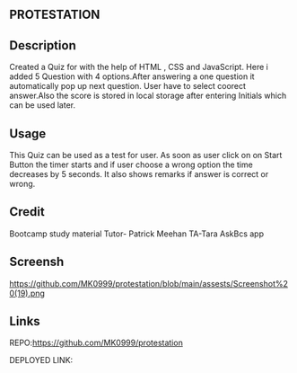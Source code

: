 ## PROTESTATION
## Description
Created a   Quiz for  with the help of HTML , CSS and JavaScript. Here i added 5 Question with 4 options.After answering a one question it automatically pop up next question. User have to select coorect answer.Also the score is stored in local storage after entering Initials which can be used later.

## Usage
This Quiz can be used as a test for user. As soon as user click on on Start Button the timer starts and if user choose a wrong option the time decreases by 5 seconds. It also shows remarks if answer is correct or wrong.
## Credit
Bootcamp study material
Tutor- Patrick Meehan
TA-Tara
AskBcs app

## Screensh


https://github.com/MK0999/protestation/blob/main/assests/Screenshot%20(19).png

## Links
REPO:https://github.com/MK0999/protestation


DEPLOYED LINK:


